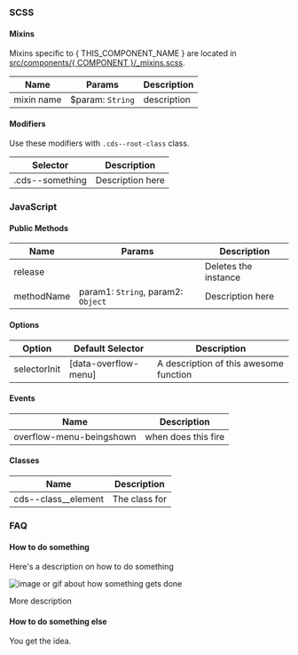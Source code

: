 ### SCSS

#### Mixins

Mixins specific to { THIS_COMPONENT_NAME } are located in
[src/components/{ COMPONENT }/\_mixins.scss]().

| Name       | Params            | Description |
| ---------- | ----------------- | ----------- |
| mixin name | \$param: `String` | description |

#### Modifiers

Use these modifiers with `.cds--root-class` class.

| Selector        | Description      |
| --------------- | ---------------- |
| .cds--something | Description here |

### JavaScript

#### Public Methods

| Name       | Params                             | Description          |
| ---------- | ---------------------------------- | -------------------- |
| release    |                                    | Deletes the instance |
| methodName | param1: `String`, param2: `Object` | Description here     |

#### Options

| Option       | Default Selector     | Description                            |
| ------------ | -------------------- | -------------------------------------- |
| selectorInit | [data-overflow-menu] | A description of this awesome function |

#### Events

| Name                     | Description         |
| ------------------------ | ------------------- |
| overflow-menu-beingshown | when does this fire |

#### Classes

| Name                  | Description   |
| --------------------- | ------------- |
| cds--class\_\_element | The class for |

### FAQ

#### How to do something

Here's a description on how to do something

![image or gif about how something gets done]()

More description

#### How to do something else

You get the idea.
